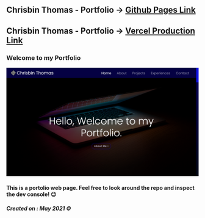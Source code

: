 ## Chrisbin Thomas - Portfolio 	&#8594; <a href="https://chrisbin95.github.io/Portfolio/">Github Pages Link</a>
## Chrisbin Thomas - Portfolio 	&#8594; <a href="https://chrisbin.vercel.app/">Vercel Production Link</a>

### Welcome to my Portfolio

![Preview Image](https://raw.githubusercontent.com/chrisbin95/Portfolio/Code_Space/portfolio-preview.png)


#### This is a portolio web page. Feel free to look around the repo and inspect the dev console! 😉

##### Created on : May 2021 &copy;
